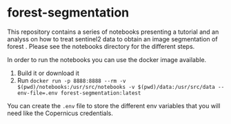 # forest-segmentation

This repository contains a series of notebooks presenting a tutorial and an
analyss on how to treat sentinel2 data to obtain an image segmentation of forest
. Please see the notebooks directory for the different steps.

In order to run the notebooks you can use the docker image available.
1. Build it or download it
2. Run `docker run -p 8888:8888 --rm -v $(pwd)/notebooks:/usr/src/notebooks -v $(pwd)/data:/usr/src/data --env-file=.env forest-segmentation:latest`

You can create the `.env` file to store the different env variables that you
will need like the Copernicus credentials.
